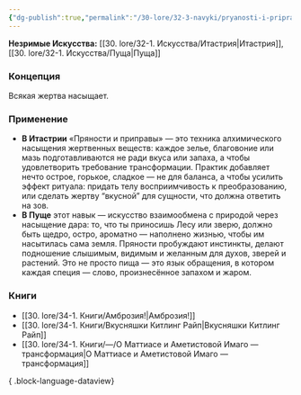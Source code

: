 ```yaml
---
{"dg-publish":true,"permalink":"/30-lore/32-3-navyki/pryanosti-i-pripravy/","tags":["незримое/навык"]}
---
```


**Незримые Искусства:** [[30. lore/32-1. Искусства/Итастрия\|Итастрия]], [[30. lore/32-1. Искусства/Пуща\|Пуща]]
### Концепция
Всякая жертва насыщает.
### Применение
- **В Итастрии** «Пряности и приправы» — это техника алхимического насыщения жертвенных веществ: каждое зелье, благовоние или мазь подготавливаются не ради вкуса или запаха, а чтобы удовлетворить требование трансформации. Практик добавляет нечто острое, горькое, сладкое — не для баланса, а чтобы усилить эффект ритуала: придать телу восприимчивость к преобразованию, или сделать жертву “вкусной” для сущности, что должна ответить на зов.
- **В Пуще** этот навык — искусство взаимообмена с природой через насыщение дара: то, что ты приносишь Лесу или зверю, должно быть щедро, остро, ароматно — наполнено жизнью, чтобы им насытилась сама земля. Пряности пробуждают инстинкты, делают подношение слышимым, видимым и желанным для духов, зверей и растений. Это не просто пища — это язык обращения, в котором каждая специя — слово, произнесённое запахом и жаром.
### Книги
- [[30. lore/34-1. Книги/Амброзия!\|Амброзия!]]
- [[30. lore/34-1. Книги/Вкусняшки Китлинг Райп\|Вкусняшки Китлинг Райп]]
- [[30. lore/34-1. Книги/—/О Маттиасе и Аметистовой Имаго — трансформация\|О Маттиасе и Аметистовой Имаго — трансформация]]

{ .block-language-dataview}
